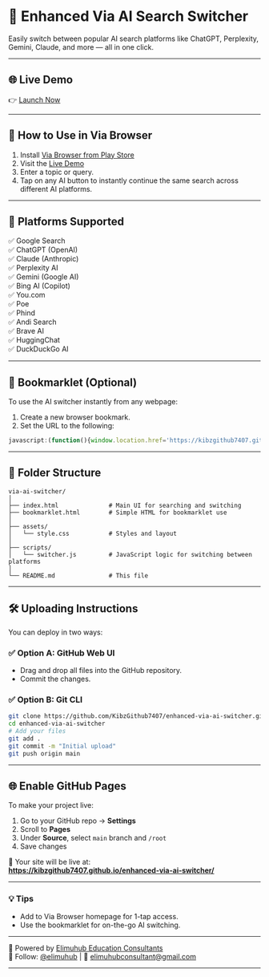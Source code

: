 # 🧠 Enhanced Via AI Search Switcher

Easily switch between popular AI search platforms like ChatGPT, Perplexity, Gemini, Claude, and more — all in one click.

---

## 🌐 Live Demo  
👉 [Launch Now](https://kibzgithub7407.github.io/enhanced-via-ai-switcher/)

---

## 🚀 How to Use in Via Browser

1. Install [Via Browser from Play Store](https://play.google.com/store/apps/details?id=mark.via.gp)
2. Visit the [Live Demo](https://kibzgithub7407.github.io/enhanced-via-ai-switcher/)
3. Enter a topic or query.
4. Tap on any AI button to instantly continue the same search across different AI platforms.

---

## 🔗 Platforms Supported

✅ Google Search  
✅ ChatGPT (OpenAI)  
✅ Claude (Anthropic)  
✅ Perplexity AI  
✅ Gemini (Google AI)  
✅ Bing AI (Copilot)  
✅ You.com  
✅ Poe  
✅ Phind  
✅ Andi Search  
✅ Brave AI  
✅ HuggingChat  
✅ DuckDuckGo AI  

---

## 📌 Bookmarklet (Optional)

To use the AI switcher instantly from any webpage:

1. Create a new browser bookmark.
2. Set the URL to the following:

```js
javascript:(function(){window.location.href='https://kibzgithub7407.github.io/enhanced-via-ai-switcher/index.html?q='+encodeURIComponent(prompt('Search term:'));})();
```

---

## 📁 Folder Structure

```
via-ai-switcher/
│
├── index.html              # Main UI for searching and switching
├── bookmarklet.html        # Simple HTML for bookmarklet use
│
├── assets/
│   └── style.css           # Styles and layout
│
├── scripts/
│   └── switcher.js         # JavaScript logic for switching between platforms
│
└── README.md               # This file
```

---

## 🛠 Uploading Instructions

You can deploy in two ways:

### ✅ Option A: GitHub Web UI  
- Drag and drop all files into the GitHub repository.
- Commit the changes.

### ✅ Option B: Git CLI  
```bash
git clone https://github.com/KibzGithub7407/enhanced-via-ai-switcher.git
cd enhanced-via-ai-switcher
# Add your files
git add .
git commit -m "Initial upload"
git push origin main
```

---

## 🌐 Enable GitHub Pages

To make your project live:

1. Go to your GitHub repo → **Settings**
2. Scroll to **Pages**
3. Under **Source**, select `main` branch and `/root`
4. Save changes

📡 Your site will be live at:  
**https://kibzgithub7407.github.io/enhanced-via-ai-switcher/**

---

### 💡 Tips

- Add to Via Browser homepage for 1-tap access.
- Use the bookmarklet for on-the-go AI switching.

---

🔗 Powered by [Elimuhub Education Consultants](https://elimuhub.simdif.com)  
📱 Follow: [@elimuhub](https://twitter.com/elimuhubk) | 📧 elimuhubconsultant@gmail.com

---
